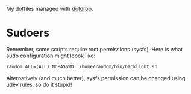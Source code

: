 My dotfiles managed with [dotdrop](https://github.com/deadc0de6/dotdrop.git).

# Sudoers
Remember, some scripts require root permissions (sysfs). Here is what
sudo configuration might loook like:

```txt
random ALL=(ALL) NOPASSWD: /home/random/bin/backlight.sh
```

Alternatively (and much better), sysfs permission can be changed using
udev rules, so do it stupid!
